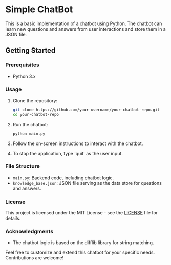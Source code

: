 # Simple ChatBot

This is a basic implementation of a chatbot using Python. The chatbot can learn new questions and answers from user interactions and store them in a JSON file.

## Getting Started

### Prerequisites

- Python 3.x

### Usage

1. Clone the repository:

    ```bash
    git clone https://github.com/your-username/your-chatbot-repo.git
    cd your-chatbot-repo
    ```

2. Run the chatbot:

    ```bash
    python main.py
    ```

3. Follow the on-screen instructions to interact with the chatbot.

4. To stop the application, type 'quit' as the user input.

### File Structure

- `main.py`: Backend code, including chatbot logic.
- `knowledge_base.json`: JSON file serving as the data store for questions and answers.

### License

This project is licensed under the MIT License - see the [LICENSE](LICENSE) file for details.

### Acknowledgments

- The chatbot logic is based on the difflib library for string matching.

Feel free to customize and extend this chatbot for your specific needs. Contributions are welcome!

